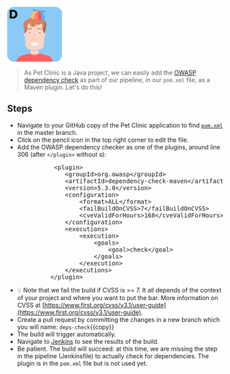 ![Dan](../../assets/online-devops-dojo/shift-security-left/dan.png)

> As Pet Clinic is a Java project, we can easily add the [OWASP dependency check](https://www.owasp.org/index.php/OWASP_Dependency_Check) as part of our pipeline, in our `pom.xml` file, as a Maven plugin. Let's do this!

## Steps

* Navigate to your GitHub copy of the Pet Clinic application to find [`pom.xml`](https://[[HOST_SUBDOMAIN]]-9876-[[KATACODA_HOST]].environments.katacoda.com/#pomfile) in the master branch.
* Click on the pencil icon in the top right corner to edit the file.
* Add the OWASP dependency checker as one of the plugins, around line 306 (after `</plugin>` without s):

<pre class="file" data-target="clipboard">
             &lt;plugin&gt;
                &lt;groupId&gt;org.owasp&lt;/groupId&gt;
                &lt;artifactId&gt;dependency-check-maven&lt;/artifactId&gt;
                &lt;version&gt;5.3.0&lt;/version&gt;
                &lt;configuration&gt;
                    &lt;format&gt;ALL&lt;/format&gt;
                    &lt;failBuildOnCVSS&gt;7&lt;/failBuildOnCVSS&gt;
                    &lt;cveValidForHours&gt;168&lt;/cveValidForHours&gt;
                &lt;/configuration&gt;
                &lt;executions&gt;
                    &lt;execution&gt;
                        &lt;goals&gt;
                            &lt;goal&gt;check&lt;/goal&gt;
                        &lt;/goals&gt;
                    &lt;/execution&gt;
                &lt;/executions&gt;
            &lt;/plugin&gt;
</pre>

* 💡 Note that we fail the build if CVSS is >= 7. It all depends of the context
  of your project and where you want to put the bar. More information on CVSS at
  [https://www.first.org/cvss/v3.1/user-guide](https://www.first.org/cvss/v3.1/user-guide).
* Create a pull request by committing the changes in a new branch which you will
  name: `deps-check`{{copy}}
* The build will trigger automatically.
* Navigate to <a href="https://[[HOST_SUBDOMAIN]]-8080-[[KATACODA_HOST]].environments.katacoda.com/blue/organizations/jenkins/pet-clinic/activity" target="jenkins">Jenkins</a> to see the results of the build.
* Be patient. The build will succeed: at this time, we are missing the step in the pipeline
  (Jenkinsfile) to actually check for dependencies. The plugin is in the
  `pom.xml` file but is not used yet.

